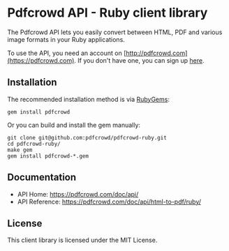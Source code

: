 # Pdfcrowd API - Ruby client library

The Pdfcrowd API lets you easily convert between HTML, PDF and various image
formats in your Ruby applications.

To use the API, you need an account on
[http://pdfcrowd.com](https://pdfcrowd.com). If you don't have one, you
can sign up [here](https://pdfcrowd.com/pricing/api/).

## Installation

The recommended installation method is via
[RubyGems](https://rubygems.org/gems/pdfcrowd):

    gem install pdfcrowd

Or you can build and install the gem manually:

    git clone git@github.com:pdfcrowd/pdfcrowd-ruby.git
    cd pdfcrowd-ruby/
    make gem
    gem install pdfcrowd-*.gem

## Documentation

* API Home:  <https://pdfcrowd.com/doc/api/>
* API Reference:  <https://pdfcrowd.com/doc/api/html-to-pdf/ruby/>

## License

This client library is licensed under the MIT License.
